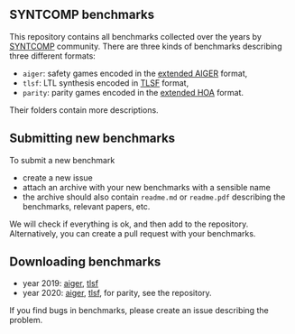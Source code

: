 ## SYNTCOMP benchmarks

This repository contains all benchmarks collected over the years by [SYNTCOMP](http://www.syntcomp.org/) community.
There are three kinds of benchmarks describing three different formats:

- `aiger`: safety games encoded in the [extended AIGER](https://arxiv.org/pdf/1405.5793.pdf) format,
- `tlsf`: LTL synthesis encoded in [TLSF](https://arxiv.org/pdf/1604.02284.pdf) format,
- `parity`: parity games encoded in the [extended HOA](https://arxiv.org/pdf/1912.05793.pdf) format.

Their folders contain more descriptions.

## Submitting new benchmarks

To submit a new benchmark

- create a new issue
- attach an archive with your new benchmarks with a sensible name
- the archive should also contain `readme.md` or `readme.pdf`
  describing the benchmarks, relevant papers, etc.

We will check if everything is ok, and then add to the repository.
Alternatively, you can create a pull request with your benchmarks.

## Downloading benchmarks

- year 2019: [aiger](https://github.com/5nizza/syntcomp_benchmarks/releases/download/v2019/AIGER_2019.zip), [tlsf](https://github.com/5nizza/syntcomp_benchmarks/releases/download/v2019/TLSF_2019.zip)
- year 2020: [aiger](https://github.com/5nizza/syntcomp_benchmarks/releases/download/v2020/AIGER_2020.zip), [tlsf](https://github.com/5nizza/syntcomp_benchmarks/releases/download/v2020/TLSF_2020.zip), for parity, see the repository.


If you find bugs in benchmarks, please create an issue describing the problem.

<!--# Related repositories

- This repository by XXX collects the smallest models realising the benchmarks.
- This repository contains useful tools for X and Y.
- This repository contains Z and Q.
- [syfco](https://github.com/reactive-systems/syfco)
-->

